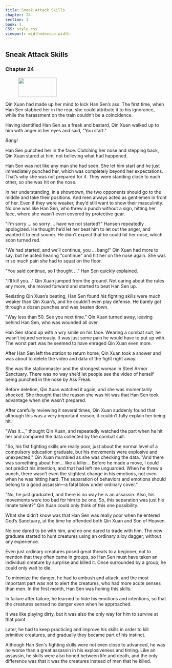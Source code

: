 ```yaml
---
title: Sneak Attack Skills
chapter: 24
section: 1
book: 1
CSS: style.css
viewport: width=device-width
---
```


## Sneak Attack Skills

### Chapter 24

<figure>
	<img src="../Images/gem.gif" alt="" id="gem" width="120" height="60" />
</figure>

Qin Xuan had made up her mind to kick Han Sen’s ass. The first time, when Han Sen stabbed her in the rear, she could attribute it to his ignorance, while the harassment on the train couldn’t be a coincidence.

Having identified Han Sen as a freak and bastard, Qin Xuan walked up to him with anger in her eyes and said, "You start."

*Bang!*

Han Sen punched her in the face. Clutching her nose and stepping back, Qin Xuan stared at him, not believing what had happened.

Han Sen was not like any man she had seen. She let him start and he just immediately punched her, which was completely beyond her expectations. That’s why she was not prepared for it. They were standing close to each other, so she was hit on the nose.

In her understanding, in a showdown, the two opponents should go to the middle and take their positions. And men always acted as gentlemen in front of her. Even if they were weaker, they’d still want to show their masculinity. No one was like Han Sen, who threw a punch without a sign, hitting her face, where she wasn’t even covered by protective gear.

"I'm sorry ... so sorry … have we not started?" Hansen repeatedly apologized. He thought he’d let her beat him to let out the anger, and wanted it to end sooner. He didn’t expect that he could hit her nose, which soon turned red.

"We had started, and we’ll continue, you ... bang!" Qin Xuan had more to say, but he acted hearing "continue" and hit her on the nose again. She was in so much pain she had to squat on the floor.

"You said continue, so I thought ..." Han Sen quickly explained.

"I’ll kill you..." Qin Xuan jumped from the ground. Not caring about the rules any more, she moved forward and started to beat Han Sen up.

Resisting Qin Xuan’s beating, Han Sen found his fighting skills were much weaker than Qin Xuan’s, and he couldn’t even play defense. He barely got through a dozen punches and was beaten down.

"Way less than 50. See you next time." Qin Xuan turned away, leaving behind Han Sen, who was wounded all over.

Han Sen stood up with a wry smile on his face. Wearing a combat suit, he wasn’t injured seriously. It was just some pain he would have to put up with. The worst part was he seemed to have enraged Qin Xuan even more.

After Han Sen left the station to return home, Qin Xuan took a shower and was about to delete the video and data of the fight right away.

She was the stationmaster and the strongest woman in Steel Armor Sanctuary. There was no way she’d let people see the video of herself being punched in the nose by Ass Freak.

Before deletion, Qin Xuan watched it again, and she was momentarily shocked. She thought that the reason she was hit was that Han Sen took advantage when she wasn’t prepared.

After carefully reviewing it several times, Qin Xuan suddenly found that although this was a very important reason, it couldn’t fully explain her being hit.

"Was it…," thought Qin Xuan, and repeatedly watched the part when he hit her and compared the data collected by the combat suit.

"So, his fist fighting skills are really poor, just about the normal level of a compulsory education graduate, but his movements were explosive and unexpected," Qin Xuan mumbled as she was checking the data. "And there was something about him… like a killer… Before he made a move, I could not predict his intention, and that had left me unguarded. When he threw a punch, there wasn’t even the slightest change in his emotions, not even when he was hitting hard. The separation of behaviors and emotions should belong to a good assassin—a fatal blow under ordinary cover."

"No, he just graduated, and there is no way he is an assassin. Also, his movements were too bad for him to be one. So, this separation was just his innate talent?" Qin Xuan could only think of this one possibility.

What she didn’t know was that Han Sen was really poor when he entered God’s Sanctuary, at the time he offended both Qin Xuan and Son of Heaven.

No one dared to be with him, and no one dared to trade with him. The new graduate started to hunt creatures using an ordinary alloy dagger, without any experience.

Even just ordinary creatures posed great threats to a beginner, not to mention that they often came in groups, so Han Sen must have taken an individual creature by surprise and killed it. Once surrounded by a group, he could only wait to die.

To minimize the danger, he had to ambush and attack, and the most important part was not to alert the creatures, who had more acute senses than men. In the first month, Han Sen was honing this skills.

In failure after failure, he learned to hide his emotions and intentions, so that the creatures sensed no danger even when he approached.

It was like playing dirty, but it was also the only way for him to survive at that point

Later, he had to keep practicing and improve his skills in order to kill primitive creatures, and gradually they became part of his instinct.

Although Han Sen's fighting skills were not even close to advanced, he was no worse than a great assassin in his explosiveness and timing. Like an assassin, he skills were also honed between life and death, and the only difference was that it was the creatures instead of men that he killed.